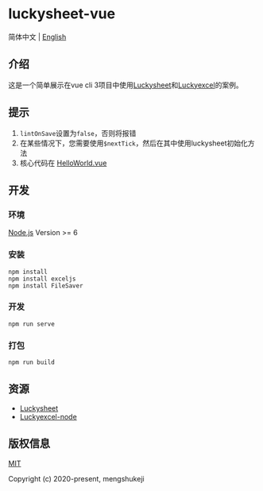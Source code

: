 # luckysheet-vue

简体中文 | [English](./README.md)

## 介绍
这是一个简单展示在vue cli 3项目中使用[Luckysheet](https://github.com/mengshukeji/Luckysheet/)和[Luckyexcel](https://github.com/mengshukeji/Luckyexcel)的案例。

## 提示
1. `lintOnSave`设置为`false`，否则将报错
2. 在某些情况下，您需要使用`$nextTick`，然后在其中使用luckysheet初始化方法
3. 核心代码在 [HelloWorld.vue](./src/components/HelloWorld.vue)

## 开发

### 环境
[Node.js](https://nodejs.org/en/) Version >= 6 

### 安装
```
npm install
npm install exceljs
npm install FileSaver
```
### 开发
```
npm run serve
```
### 打包
```
npm run build
```

## 资源
- [Luckysheet](https://github.com/mengshukeji/Luckysheet)
- [Luckyexcel-node](https://github.com/mengshukeji/Luckyexcel-node)

## 版权信息
[MIT](http://opensource.org/licenses/MIT)

Copyright (c) 2020-present, mengshukeji